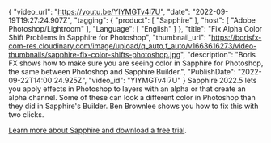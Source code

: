 {
"video_url": "https://youtu.be/YIYMGTv4I7U",
  "date": "2022-09-19T19:27:24.907Z",
  "tagging": {
    "product": [
      "Sapphire"
    ],
    "host": [
      "Adobe Photoshop/Lightroom"
    ],
    "Language": [
      "English"
    ]
  },
  "title": "Fix Alpha Color Shift Problems in Sapphire for Photoshop",
  "thumbnail_url": "https://borisfx-com-res.cloudinary.com/image/upload/q_auto,f_auto/v1663616273/video-thumbnails/sapphire-fix-color-shifts-photoshop.jpg",
  "description": "Boris FX shows how to make sure you are seeing color in Sapphire for Photoshop, the same between Photoshop and Sapphire Builder.",
  "PublishDate": "2022-09-22T14:00:24.925Z",
  "video_id": "YIYMGTv4I7U"
}
Sapphire 2022.5 lets you apply effects in Photoshop to layers with an alpha or that create an alpha channel. Some of these can look a different color in Photoshop than they did in Sapphire's Builder. Ben Brownlee shows you how to fix this with two clicks.

[Learn more about Sapphire and download a free trial](https://vfx.borisfx.com/sapphire-free-trial).
